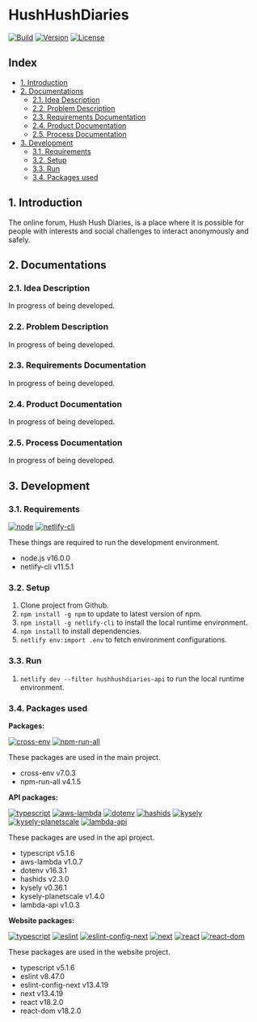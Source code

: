 # HushHushDiaries

[![Build](https://img.shields.io/netlify/23e0f6c8-5e0b-4305-aa29-2360cb999b09?style=for-the-badge&logo=netlify&logoColor=#00C7B7)](https://hush-hush-diaries.netlify.app)
[![Version](https://img.shields.io/github/package-json/v/RaiinbowSolutions/HushHushDiaries?style=for-the-badge)](package.json)
[![License](https://img.shields.io/github/license/RaiinbowSolutions/HushHushDiaries?style=for-the-badge)](LICENSE)

## Index

- [1. Introduction](#1-introduction)
- [2. Documentations](#2-documentations)
    - [2.1. Idea Description](#21-idea-description)
    - [2.2. Problem Description](#22-problem-description)
    - [2.3. Requirements Documentation](#23-requirements-documentation)
    - [2.4. Product Documentation](#24-product-documentation)
    - [2.5. Process Documentation](#25-process-documentation)
- [3. Development](#3-development)
    - [3.1. Requirements](#31-requirements)
    - [3.2. Setup](#32-setup)
    - [3.3. Run](#33-run)
    - [3.4. Packages used](#34-packages-used)

## 1. Introduction

The online forum, Hush Hush Diaries, is a place where it is possible for people with interests and social challenges to interact anonymously and safely.

## 2. Documentations

### 2.1. Idea Description

In progress of being developed.

### 2.2. Problem Description

In progress of being developed.

### 2.3. Requirements Documentation

In progress of being developed.

### 2.4. Product Documentation

In progress of being developed.

### 2.5. Process Documentation

In progress of being developed.

## 3. Development

### 3.1. Requirements

[![node](https://img.shields.io/badge/node-%5E16.0.0-informational?style=flat-square)](https://nodejs.org/en/)
[![netlify-cli](https://img.shields.io/badge/netlify--cli-%5E11.5.1-informational?style=flat-square)](https://www.npmjs.com/package/netlify-cli)

These things are required to run the development environment.

- node.js v16.0.0
- netlify-cli v11.5.1

### 3.2. Setup

1. Clone project from Github.
2. `npm install -g npm` to update to latest version of npm.
3. `npm install -g netlify-cli` to install the local runtime environment.
4. `npm install` to install dependencies.
5. `netlify env:import .env` to fetch environment configurations.

### 3.3. Run

1. `netlify dev --filter hushhushdiaries-api` to run the local runtime environment.

### 3.4. Packages used

**Packages:**

[![cross-env](https://img.shields.io/badge/cross--env-%5E7.0.3-informational?style=flat-square)](https://www.npmjs.com/package/cross-env)
[![npm-run-all](https://img.shields.io/badge/npm--run--all-%5E4.1.5-informational?style=flat-square)](https://www.npmjs.com/package/npm-run-all)

These packages are used in the main project.

- cross-env v7.0.3
- npm-run-all v4.1.5

**API packages:**

[![typescript](https://img.shields.io/badge/typescript-%5E5.1.6-informational?style=flat-square)](https://www.npmjs.com/package/typescript)
[![aws-lambda](https://img.shields.io/badge/aws--lambda-%5E1.0.7-informational?style=flat-square)](https://www.npmjs.com/package/aws-lambda)
[![dotenv](https://img.shields.io/badge/dotenv-%5E16.3.1-informational?style=flat-square)](https://www.npmjs.com/package/dotenv)
[![hashids](https://img.shields.io/badge/hashids-%5E2.3.0-informational?style=flat-square)](https://www.npmjs.com/package/hashids)
[![kysely](https://img.shields.io/badge/kysely-%5E0.26.1-informational?style=flat-square)](https://www.npmjs.com/package/kysely)
[![kysely-planetscale](https://img.shields.io/badge/kysely--planetscale-%5E1.4.0-informational?style=flat-square)](https://www.npmjs.com/package/kysely-planetscale)
[![lambda-api](https://img.shields.io/badge/lambda--api-%5E1.0.3-informational?style=flat-square)](https://www.npmjs.com/package/lambda-api)

These packages are used in the api project.

- typescript v5.1.6
- aws-lambda v1.0.7
- dotenv v16.3.1
- hashids v2.3.0
- kysely v0.36.1
- kysely-planetscale v1.4.0
- lambda-api v1.0.3

**Website packages:**

[![typescript](https://img.shields.io/badge/typescript-5.1.6-informational?style=flat-square)](https://www.npmjs.com/package/typescript)
[![eslint](https://img.shields.io/badge/eslint-8.47.0-informational?style=flat-square)](https://www.npmjs.com/package/eslint)
[![eslint-config-next](https://img.shields.io/badge/eslint--config--next-13.4.19-informational?style=flat-square)](https://www.npmjs.com/package/eslint-config-next)
[![next](https://img.shields.io/badge/next-13.4.19-informational?style=flat-square)](https://www.npmjs.com/package/next)
[![react](https://img.shields.io/badge/react-18.2.0-informational?style=flat-square)](https://www.npmjs.com/package/react)
[![react-dom](https://img.shields.io/badge/react--dom-18.2.0-informational?style=flat-square)](https://www.npmjs.com/package/react-dom)

These packages are used in the website project.

- typescript v5.1.6
- eslint v8.47.0
- eslint-config-next v13.4.19
- next v13.4.19
- react v18.2.0
- react-dom v18.2.0